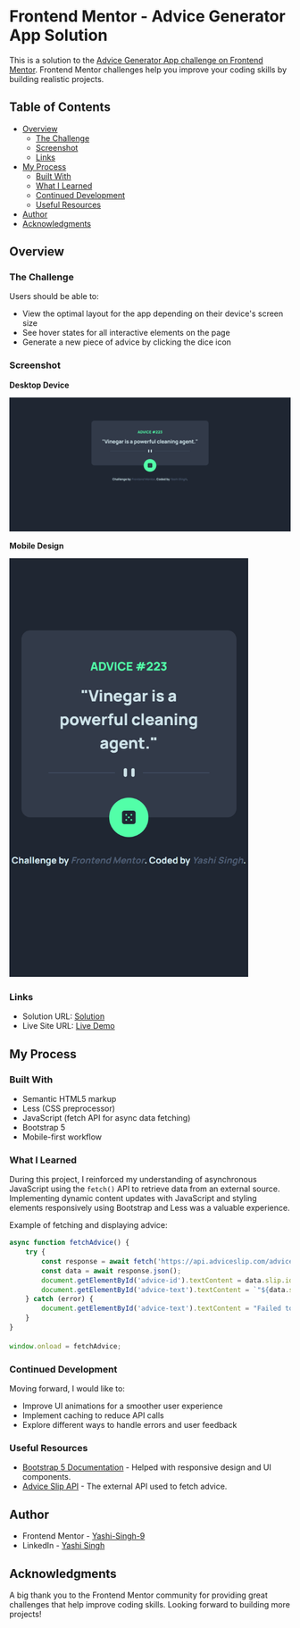 # Frontend Mentor - Advice Generator App Solution

This is a solution to the [Advice Generator App challenge on Frontend Mentor](https://www.frontendmentor.io/challenges/advice-generator-app-QdUG-13db). Frontend Mentor challenges help you improve your coding skills by building realistic projects.

## Table of Contents

- [Overview](#overview)
  - [The Challenge](#the-challenge)
  - [Screenshot](#screenshot)
  - [Links](#links)
- [My Process](#my-process)
  - [Built With](#built-with)
  - [What I Learned](#what-i-learned)
  - [Continued Development](#continued-development)
  - [Useful Resources](#useful-resources)
- [Author](#author)
- [Acknowledgments](#acknowledgments)

## Overview

### The Challenge

Users should be able to:

- View the optimal layout for the app depending on their device's screen size
- See hover states for all interactive elements on the page
- Generate a new piece of advice by clicking the dice icon

### Screenshot

**Desktop Device**

![Advice Generator Screenshot](design/desktop-design.png)

**Mobile Design**

<img src="design/mobile-design.png" height="750">

### Links

- Solution URL: [Solution](https://www.frontendmentor.io/solutions/advice-generator-app-SU1t6L0Bqn)
- Live Site URL: [Live Demo](https://yashi-singh-9.github.io/Advice-Generator-App/)

## My Process

### Built With

- Semantic HTML5 markup
- Less (CSS preprocessor)
- JavaScript (fetch API for async data fetching)
- Bootstrap 5
- Mobile-first workflow

### What I Learned

During this project, I reinforced my understanding of asynchronous JavaScript using the `fetch()` API to retrieve data from an external source. Implementing dynamic content updates with JavaScript and styling elements responsively using Bootstrap and Less was a valuable experience.

Example of fetching and displaying advice:

```js
async function fetchAdvice() {
    try {
        const response = await fetch('https://api.adviceslip.com/advice');
        const data = await response.json();
        document.getElementById('advice-id').textContent = data.slip.id;
        document.getElementById('advice-text').textContent = `"${data.slip.advice}"`;
    } catch (error) {
        document.getElementById('advice-text').textContent = "Failed to load advice. Try again!";
    }
}

window.onload = fetchAdvice;
```

### Continued Development

Moving forward, I would like to:

- Improve UI animations for a smoother user experience
- Implement caching to reduce API calls
- Explore different ways to handle errors and user feedback

### Useful Resources

- [Bootstrap 5 Documentation](https://getbootstrap.com/docs/5.3/) - Helped with responsive design and UI components.
- [Advice Slip API](https://api.adviceslip.com/) - The external API used to fetch advice.

## Author

- Frontend Mentor - [Yashi-Singh-9](https://www.frontendmentor.io/profile/Yashi-Singh-9)
- LinkedIn - [Yashi Singh](https://www.linkedin.com/in/yashi-singh-b4143a246)

## Acknowledgments

A big thank you to the Frontend Mentor community for providing great challenges that help improve coding skills. Looking forward to building more projects!